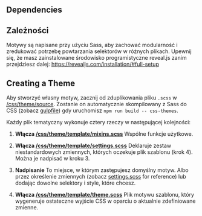 ## Dependencies

## Zależności

Motywy są napisane przy użyciu Sass, aby zachować modularność i zredukować potrzebę powtarzania selektorów w różnych plikach. Upewnij się, że masz zainstalowane środowisko programistyczne reveal.js zanim przejdziesz dalej: https://revealjs.com/installation/#full-setup

## Creating a Theme

Aby stworzyć własny motyw, zacznij od zduplikowania pliku ```.scss``` w [/css/theme/source](https://github.com/hakimel/reveal.js/blob/master/css/theme/source). Zostanie on automatycznie skompilowany z Sass do CSS (zobacz [gulpfile](https://github.com/hakimel/reveal.js/blob/master/gulpfile.js)) gdy uruchomisz `npm run build -- css-themes`.

Każdy plik tematyczny wykonuje cztery rzeczy w następującej kolejności:

1. **Włącza [/css/theme/template/mixins.scss](https://github.com/hakimel/reveal.js/blob/master/css/theme/template/mixins.scss)**
Wspólne funkcje użytkowe.

2. **Włącza [/css/theme/template/settings.scss](https://github.com/hakimel/reveal.js/blob/master/css/theme/template/settings.scss)**
Deklaruje zestaw niestandardowych zmiennych, których oczekuje plik szablonu (krok 4). Można je nadpisać w kroku 3.

3. **Nadpisanie**
To miejsce, w którym zastępujesz domyślny motyw. Albo przez określenie zmiennych (zobacz [settings.scss](https://github.com/hakimel/reveal.js/blob/master/css/theme/template/settings.scss) for reference) lub dodając dowolne selektory i style, które chcesz.

4. **Włącza [/css/theme/template/theme.scss](https://github.com/hakimel/reveal.js/blob/master/css/theme/template/theme.scss)**
Plik motywu szablonu, który wygeneruje ostateczne wyjście CSS w oparciu o aktualnie zdefiniowane zmienne.
